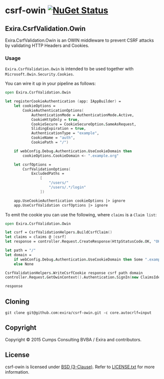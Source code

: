 # csrf-owin [![NuGet Status](http://img.shields.io/nuget/v/Exira.CsrfValidation.Owin.svg?style=flat)](https://www.nuget.org/packages/Exira.CsrfValidation.Owin/)

## Exira.CsrfValidation.Owin

Exira.CsrfValidation.Owin is an OWIN middleware to prevent CSRF attacks by validating HTTP Headers and Cookies.

### Usage

`Exira.CsrfValidation.Owin` is intended to be used together with `Microsoft.Owin.Security.Cookies`.

You can wire it up in your pipeline as follows:

```fsharp
open Exira.CsrfValidation.Owin

let registerCookieAuthentication (app: IAppBuilder) =
    let cookieOptions =
        CookieAuthenticationOptions(
            AuthenticationMode = AuthenticationMode.Active,
            CookieHttpOnly = true,
            CookieSecure = CookieSecureOption.SameAsRequest,
            SlidingExpiration = true,
            AuthenticationType = "example",
            CookieName = "auth",
            CookiePath = "/")

    if webConfig.Debug.Authentication.UseCookieDomain then
        cookieOptions.CookieDomain <- ".example.org"

    let csrfOptions =
        CsrfValidationOptions(
            ExcludedPaths =
                [
                    "/users/"
                    "/users/.*/login"
                ])

    app.UseCookieAuthentication cookieOptions |> ignore
    app.UseCsrfValidation csrfOptions |> ignore
```

To emit the cookie you can use the following, where `claims` is a `Claim list`:

``` fsharp
open Exira.CsrfValidation.Owin

let csrf = CsrfValidationHelpers.BuildCsrfClaim()
let claims = claims @ [csrf]
let response = controller.Request.CreateResponse(HttpStatusCode.OK, "OK")

let path = "/"
let domain =
    if webConfig.Debug.Authentication.UseCookieDomain then Some ".example.org"
    else None

CsrfValidationHelpers.WriteCsrfCookie response csrf path domain
controller.Request.GetOwinContext().Authentication.SignIn(new ClaimsIdentity(claims, "example"))

response
```

## Cloning

```git clone git@github.com:exira/csrf-owin.git -c core.autocrlf=input```

## Copyright

Copyright © 2015 Cumps Consulting BVBA / Exira and contributors.

## License

csrf-owin is licensed under [BSD (3-Clause)](http://choosealicense.com/licenses/bsd-3-clause/ "Read more about the BSD (3-Clause) License"). Refer to [LICENSE.txt](https://github.com/exira/csrf-owin/blob/master/LICENSE.txt) for more information.

